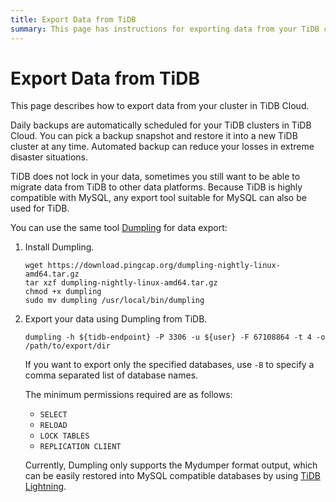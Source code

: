 ```yaml
---
title: Export Data from TiDB
summary: This page has instructions for exporting data from your TiDB cluster in TiDB Cloud.
---
```


# Export Data from TiDB

This page describes how to export data from your cluster in TiDB Cloud.

Daily backups are automatically scheduled for your TiDB clusters in TiDB Cloud. You can pick a backup snapshot and restore it into a new TiDB cluster at any time. Automated backup can reduce your losses in extreme disaster situations.

TiDB does not lock in your data, sometimes you still want to be able to migrate data from TiDB to other data platforms. Because TiDB is highly compatible with MySQL, any export tool suitable for MySQL can also be used for TiDB.

You can use the same tool [Dumpling](https://github.com/pingcap/dumpling) for data export:

1. Install Dumpling.

    ```
    wget https://download.pingcap.org/dumpling-nightly-linux-amd64.tar.gz
    tar xzf dumpling-nightly-linux-amd64.tar.gz
    chmod +x dumpling
    sudo mv dumpling /usr/local/bin/dumpling
    ```

2. Export your data using Dumpling from TiDB.

    ```
    dumpling -h ${tidb-endpoint} -P 3306 -u ${user} -F 67108864 -t 4 -o /path/to/export/dir
    ```

    If you want to export only the specified databases, use `-B` to specify a comma separated list of database names.

    The minimum permissions required are as follows:

    - `SELECT`
    - `RELOAD`
    - `LOCK TABLES`
    - `REPLICATION CLIENT`

    Currently, Dumpling only supports the Mydumper format output, which can be easily restored into MySQL compatible databases by using [TiDB Lightning](https://github.com/pingcap/tidb-lightning).
